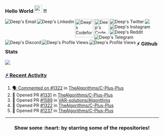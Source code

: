 
### Hello World <img src="https://media.giphy.com/media/teJYxHEPuPe5G/giphy.gif" width="25px" > !! 

<img align="center" src="https://github.com/imdeep2905/imdeep2905/blob/master/imgs/dino.gif" />

<a href="mailto:deepraval2905@gmail.com" target="_blank">
  <img align="left" alt="Deep's Email" src="https://img.icons8.com/fluent/48/000000/gmail--v2.png"/>
</a>
<a href="https://www.linkedin.com/in/deep-raval/" target="_blank">
  <img align="left" alt="Deep's Linkedin" src="https://img.icons8.com/fluent/48/000000/linkedin.png"/>
</a>
<a href="https://codeforces.com/profile/deep2905" target="_blank">
  <img align="left" alt="Deep's Codeforces" width="60px" src="https://lh3.googleusercontent.com/-9azrA7GgyNpNVfHRI5xLhRyy4OuqevecUAjUFFfpJccTGHkdd4oXYfw11Z5-jxlDRM=s200" />
</a>
<a href="https://www.codechef.com/users/deep2905" target="_blank">
  <img align="left" alt="Deep's CodeChef" width="48px" src="https://s3.amazonaws.com/codechef_shared/sites/default/files/uploads/pictures/811b20a47eac52b10c90ab82e0628e21.png"/>
</a>
<a href="https://twitter.com/deep_raval_2905" target="_blank">
  <img align="left" alt="Deep's Twitter" src="https://img.icons8.com/fluent/48/000000/twitter.png"/>
</a>
<a href="https://www.instagram.com/deep_raval_2905/" target="_blank">
  <img align="left" alt="Deep's Instagram" src="https://img.icons8.com/fluent/48/000000/instagram-new.png" />
</a>
<a href="https://www.reddit.com/user/deepraval2905/" target="_blank">
  <img align="left" alt="Deep's Reddit" src="https://img.icons8.com/fluent/48/000000/reddit.png" />
</a>
<a href="https://t.me/imdeep2905" target="_blank">
  <img align="left" alt="Deep's Telegram" src="https://img.icons8.com/color/48/000000/telegram-app.png" />
</a>
<a href="https://discord.gg/qFYW3Ks" target="_blank">
  <img align="left" alt="Deep's Discord" src="https://img.icons8.com/fluent/48/000000/discord-logo.png" />
</a>
<a href="#">
  <img align="left" alt="Deep's Profile Views" src="https://komarev.com/ghpvc/?username=imdeep2905&color=blue" />
</a>
<a href="https://github.com/imdeep2905?tab=followers">
  <img align="left" alt="Deep's Profile Views" src="https://img.shields.io/github/followers/imdeep2905.svg?style=flat&label=Follow" />
</a>
</br>
</hr>
<p align="center">
</br>

<!--<img src="https://github-readme-quotes.herokuapp.com/quote?theme=tokyonight" /> -->
</p>
</hr>


### :zap: Github Stats

<a href="https://github.com/imdeep2905">
  <img align="center" src="https://github-readme-stats.anuraghazra1.vercel.app/api?username=imdeep2905&show_icons=true&theme=tokyonight&line_height=27&title_color=FFFFFF"
</a>


### :zap: Recent Activity

<!--START_SECTION:activity-->
1. 🗣 Commented on [#1322](https://github.com/TheAlgorithms/C-Plus-Plus/issues/1322) in [TheAlgorithms/C-Plus-Plus](https://github.com/TheAlgorithms/C-Plus-Plus)
2. 💪 Opened PR [#1331](https://github.com/TheAlgorithms/C-Plus-Plus/pull/1331) in [TheAlgorithms/C-Plus-Plus](https://github.com/TheAlgorithms/C-Plus-Plus)
3. 💪 Opened PR [#1589](https://github.com/VAR-solutions/Algorithms/pull/1589) in [VAR-solutions/Algorithms](https://github.com/VAR-solutions/Algorithms)
4. 💪 Opened PR [#1322](https://github.com/TheAlgorithms/C-Plus-Plus/pull/1322) in [TheAlgorithms/C-Plus-Plus](https://github.com/TheAlgorithms/C-Plus-Plus)
5. 💪 Opened PR [#1237](https://github.com/TheAlgorithms/C-Plus-Plus/pull/1237) in [TheAlgorithms/C-Plus-Plus](https://github.com/TheAlgorithms/C-Plus-Plus)
<!--END_SECTION:activity-->


---
<h3 align="center">Show some :heart: by starring some of the repositories!</h3>

<!--<h3 align="center">Show some <img src="https://media.giphy.com/media/l0K4kWJir91VEoa1W/giphy.gif" width="75px" > by starring some of the repositories!</h3>-->
